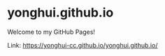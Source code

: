 # yonghui.github.io
Welcome to my GitHub Pages!

Link: https://yonghui-cc.github.io/yonghui.github.io/
